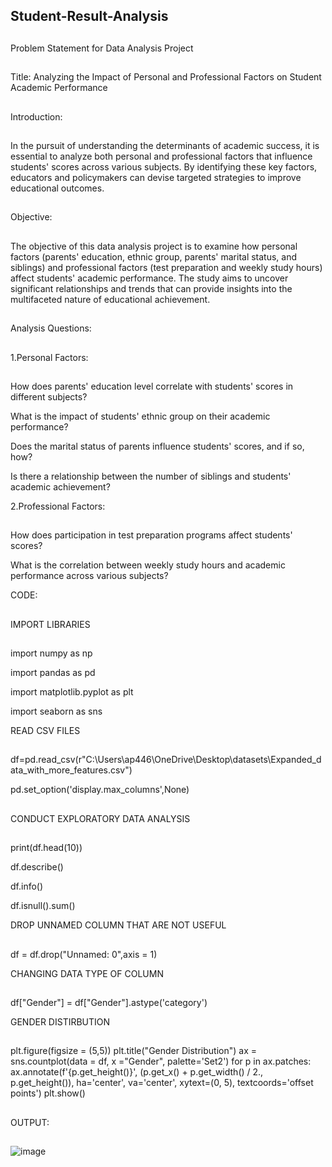 ## Student-Result-Analysis
##
Problem Statement for Data Analysis Project
##
Title: Analyzing the Impact of Personal and Professional Factors on Student Academic Performance
##
Introduction:
##
In the pursuit of understanding the determinants of academic success, it is essential to analyze both personal and professional factors that influence students' scores across various subjects. By identifying these key factors, educators and policymakers can devise targeted strategies to improve educational outcomes.
##
Objective:
##
The objective of this data analysis project is to examine how personal factors (parents' education, ethnic group, parents' marital status, and siblings) and professional factors (test preparation and weekly study hours) affect students' academic performance. The study aims to uncover significant relationships and trends that can provide insights into the multifaceted nature of educational achievement.
##
Analysis Questions:
##
1.Personal Factors:
##
How does parents' education level correlate with students' scores in different subjects?

What is the impact of students' ethnic group on their academic performance?

Does the marital status of parents influence students' scores, and if so, how?

Is there a relationship between the number of siblings and students' academic achievement?

2.Professional Factors:
##
How does participation in test preparation programs affect students' scores?

What is the correlation between weekly study hours and academic performance across various subjects?

CODE:
##
IMPORT LIBRARIES
##
import numpy as np

import pandas as pd

import matplotlib.pyplot as plt

import seaborn as sns

READ CSV FILES
##
df=pd.read_csv(r"C:\Users\ap446\OneDrive\Desktop\datasets\Expanded_data_with_more_features.csv")

pd.set_option('display.max_columns',None)
##
CONDUCT EXPLORATORY DATA ANALYSIS
##
print(df.head(10))

df.describe()

df.info()

df.isnull().sum()

DROP UNNAMED COLUMN THAT ARE NOT USEFUL
##
df = df.drop("Unnamed: 0",axis = 1)

CHANGING DATA TYPE OF COLUMN
##
df["Gender"] = df["Gender"].astype('category')

GENDER DISTIRBUTION
##
plt.figure(figsize = (5,5))
plt.title("Gender Distribution")
ax = sns.countplot(data = df, x ="Gender", palette='Set2')
for p in ax.patches:
    ax.annotate(f'{p.get_height()}', (p.get_x() + p.get_width() / 2., p.get_height()), ha='center', va='center', xytext=(0, 5), textcoords='offset points')
plt.show()
##
OUTPUT:
##
![image](https://github.com/AkshataPatil99/Student-Result-Analysis/assets/171495035/a7df4387-8f4b-4c71-a2fb-a7b5b07393a0)
##



